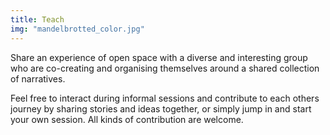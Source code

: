 ```yaml
---
title: Teach
img: "mandelbrotted_color.jpg"
---
```


Share an experience of open space with a diverse and interesting group who are co-creating and organising themselves around a shared collection of narratives.

Feel free to interact during informal sessions and contribute to each others journey by sharing stories and ideas together, or simply jump in and start your own session. All kinds of contribution are welcome.
